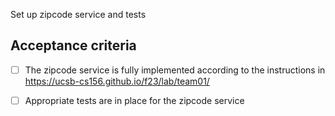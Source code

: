 Set up zipcode service and tests

## Acceptance criteria

- [ ] The zipcode service is fully implemented according to the instructions in <https://ucsb-cs156.github.io/f23/lab/team01/>
- [ ] Appropriate tests are in place for the zipcode service

